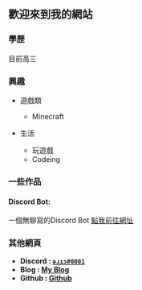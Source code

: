 ## 歡迎來到我的網站

### 學歷
目前高三

### 興趣
* 遊戲類
  * Minecraft

* 生活
    * 玩遊戲
    * Codeing

### 一些作品
#### Discord Bot:
一個無聊寫的Discord Bot
[點我前往網址](https://github.com/Eric101201/My-discord-bot)

### 其他網頁
- **Discord : [`ǝɹıɔ#0001`](https://discordapp.com/users/593666614717841419)**
- **Blog : [My Blog](https://eric-wu.tk)**
- **Github : [Github](https://github.com/Eric101201)**
